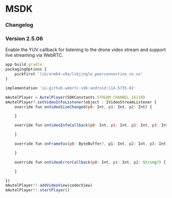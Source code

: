 # MSDK

### Changelog

### Version 2.5.06

Enable the YUV callback for listening to the drone video stream and support live streaming via WebRTC.

```js
app build.gradle 
packagingOptions {
    pickFirst 'lib/arm64-v8a/libjingle_peerconnection_so.so'
}

implementation 'io.github.webrtc-sdk:android:114.5735.02'
```

```js
mAutelPlayer = AutelPlayer(SDKConstants.STREAM_CHANNEL_16110)
mAutelPlayer?.setVideoInfoListener(object : IVideoStreamListener {
    override fun onVideoSizeChanged(p0: Int, p1: Int, p2: Int) {

    }

    override fun onVideoInfoCallback(p0: Int, p1: Int, p2: Int, p3: Int, p4: Int) {

    }

    override fun onFrameYuv(p0: ByteBuffer?, p1: Int, p2: Int, p3: Int) {

    }

    override fun onVideoErrorCallback(p0: Int, p1: Int, p2: String?) {

    }

})
mAutelPlayer!!.addVideoView(codecView)
mAutelPlayer!!.startPlayer()
```

